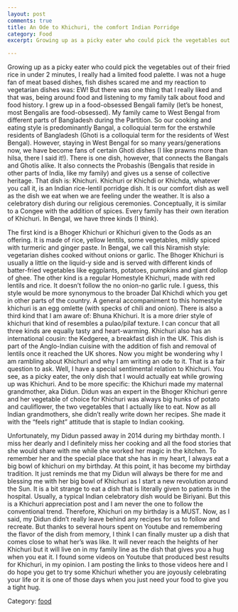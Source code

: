 ```yaml
---
layout: post
comments: true
title: An Ode to Khichuri, the comfort Indian Porridge
category: Food
excerpt: Growing up as a picky eater who could pick the vegetables out of their fried rice in under 2 minutes, I really had a limited food palette. I was not a huge fan of meat based dishes, fish dishes scared me and my reaction to vegetarian dishes was, EW! But there was one thing that I really liked and that was, being around food and listening to my family talk about food and food history.

---
```


Growing up as a picky eater who could pick the vegetables out of their fried rice in under 2 minutes, I really had a limited food palette. I was not a huge fan of meat based dishes, fish dishes scared me and my reaction to vegetarian dishes was: EW! But there was one thing that I really liked and that was, being around food and listening to my family talk about food and food history. 
I grew up in a food-obsessed Bengali family (let’s be honest, most Bengalis are food-obsessed). My family came to West Bengal from different parts of Bangladesh during the Partition. So our cooking and eating style is predominantly Bangal, a colloquial term for the erstwhile residents of Bangladesh (Ghoti is a colloquial term for the residents of West Bengal). However, staying in West Bengal for so many years/generations now, we have become fans of certain Ghoti dishes (I like prawns more than hilsa, there I said it!). 
There is one dish, however, that connects the Bangals and Ghotis alike. It also connects the Probashis (Bengalis that reside in other parts of India, like my family) and gives us a sense of collective heritage. That dish is: Khichuri. Khichuri or Khichdi or Khichda, whatever you call it, is an Indian rice-lentil porridge dish. It is our comfort dish as well as the dish we eat when we are feeling under the weather. It is also a celebratory dish during our religious ceremonies. Conceptually, it is similar to a Congee with the addition of spices. Every family has their own iteration of Khichuri. In Bengal, we have three kinds (I think). 

The first kind is a Bhoger Khichuri or Khichuri given to the Gods as an offering. It is made of rice, yellow lentils, some vegetables, mildly spiced with turmeric and ginger paste. In Bengal, we call this Niramish style: vegetarian dishes cooked without onions or garlic. The Bhoger Khichuri is usually a little on the liquid-y side and is served with different kinds of batter-fried vegetables like eggplants, potatoes, pumpkins and giant dollop of ghee. The other kind is a regular Homestyle Khichuri, made with red lentils and rice. It doesn’t follow the no onion-no garlic rule. I guess, this style would be more synonymous to the broader Dal Khichdi which you get in other parts of the country. A general accompaniment to this homestyle khichuri is an egg omlette (with specks of chili and onion). There is also a third kind that I am aware of: Bhuna Khichuri. It is a more drier style of khichuri that kind of resembles a pulao/pilaf texture. I can concur that all three kinds are equally tasty and heart-warming. Khichuri also has an international cousin: the Kedgeree, a breakfast dish in the UK. This dish is part of the Anglo-Indian cuisine with the addition of fish and removal of lentils once it reached the UK shores. 
Now you might be wondering why I am rambling about Khichuri and why I am writing an ode to it. That is a fair question to ask. Well, I have a special sentimental relation to Khichuri. You see, as a picky eater, the only dish that I would actually eat while growing up was Khichuri. And to be more specific: the Khichuri made my maternal grandmother, aka Didun. Didun was an expert in the Bhoger Khichuri genre and her vegetable of choice for Khichuri was always big hunks of potato and cauliflower, the two vegetables that I actually like to eat. Now as all Indian grandmothers, she didn’t really write down her recipes. She made it with the “feels right” attitude that is staple to Indian cooking. 

Unfortunately, my Didun passed away in 2014 during my birthday month. I miss her dearly and I definitely miss her cooking and all the food stories that she would share with me while she worked her magic in the kitchen. To remember her and the special place that she has in my heart, I always eat a big bowl of khichuri on my birthday. At this point, it has become my birthday tradition. It just reminds me that my Didun will always be there for me and blessing me with her big bowl of Khichuri as I start a new revolution around the Sun. It is a bit strange to eat a dish that is literally given to patients in the hospital. Usually, a typical Indian celebratory dish would be Biriyani. But this is a Khichuri appreciation post and I am never the one to follow the conventional trend. Therefore, Khichuri on my birthday is a MUST.
Now, as I said, my Didun didn’t really leave behind any recipes for us to follow and recreate. But thanks to several hours spent on Youtube and remembering the flavor of the dish from memory, I think I can finally muster up a dish that comes close to what her’s was like. It will never reach the heights of her Khichuri but it will live on in my family line as the dish that gives you a hug when you eat it. I found some videos on Youtube that produced best results for Khichuri, in my opinion. I am posting the links to those videos here and I do hope you get to try some Khichuri whether you are joyously celebrating your life or it is one of those days when you just need your food to give you a tight hug. 


Category: [food](http://www.meghomita.com/geography-blogs/)
